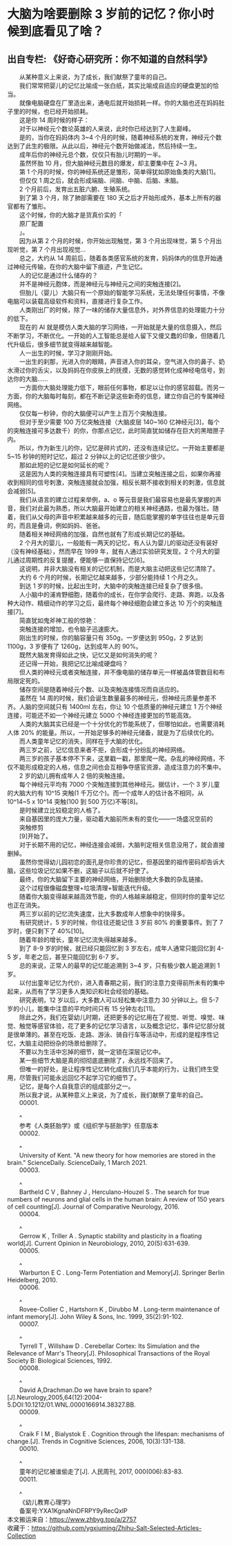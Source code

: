 # 大脑为啥要删除 3 岁前的记忆？你小时候到底看见了啥？  
## 出自专栏: 《好奇心研究所：你不知道的自然科学》  
&emsp;&emsp;从某种意义上来说，为了成长，我们献祭了童年的自己。  
&emsp;&emsp;我们常常把婴儿的记忆比喻成一张白纸，其实比喻成自适应的硬盘更加的恰当。  
&emsp;&emsp;就像电脑硬盘在厂里造出来，通电后就开始损耗一样。你的大脑也还在妈妈肚子里的时候，也已经开始损耗。  
&emsp;&emsp;这是你 14 周时候的样子：  
&emsp;&emsp;对于以神经元个数论英雄的人来说，此时你已经达到了人生巅峰。  
&emsp;&emsp;是的，当你在妈妈体内 3~4 个月的时候，随着神经系统的发育，神经元个数达到了此生的极限。从此以后，神经元个数开始做减法，然后持续一生。  
&emsp;&emsp;成年后你的神经元总个数，仅仅只有胎儿时期的一半。  
&emsp;&emsp;虽然怀胎 10 月，但大脑神经元数目的爆发，却主要集中在 2~3 月。  
&emsp;&emsp;第 1 个月的时候，你的神经系统还是雏形，简单得犹如原始鱼类的大脑[1]。  
&emsp;&emsp;但仅仅 1 周之后，就会形成端脑、间脑、中脑、后脑、末脑。  
&emsp;&emsp;2 个月前后，发育出五脏六腑、生殖系统。  
&emsp;&emsp;到了第 3 个月，除了肺部需要在 180 天之后才开始形成外，基本上所有的器官都有了雏形。  
&emsp;&emsp;这个时候，你的大脑才是货真价实的「  
&emsp;&emsp;原厂配置  
&emsp;&emsp;」。  
&emsp;&emsp;因为从第 2 个月的时候，你开始出现触觉，第 3 个月出现味觉，第 5 个月出现听觉，第 7 个月出现视觉…  
&emsp;&emsp;总之，大约从 14 周前后，随着各类感官系统的发育，妈妈体内的信息开始通过神经元传输，在你的大脑中留下痕迹，产生记忆。  
&emsp;&emsp;人的记忆是通过什么储存的？  
&emsp;&emsp;并不是神经元胞体，而是神经元与神经元之间的突触连接[2]。  
&emsp;&emsp;但胎儿（婴儿）大脑只有一个原始的智能学习系统，无法处理任何事情，不像电脑可以装载高级软件和资料，直接进行复杂工作。  
&emsp;&emsp;人类刚出厂的时候，除了一味的储存大量信息外，对外界信息的处理能力十分的低下。  
&emsp;&emsp;现在的 AI 就是模仿人类大脑的学习网络，一开始就是大量的信息摄入，然后不断学习，不断优化。一开始的人工智能总是给人留下又傻又蠢的印象，但随着几代升级后，很多细节就变得越来越智能。  
&emsp;&emsp;人一出生的时候，学习才刚刚开始。  
&emsp;&emsp;一出生的刹那，光进入你的眼睛，声音进入你的耳朵，空气进入你的鼻子、奶水滑过你的舌尖，以及妈妈在你皮肤上的抚摸，无数的感觉转化成神经电信号，到达你的大脑……  
&emsp;&emsp;一方面你大脑处理能力低下，眼前任何事物，都足以让你的感官超载。而另一方面，你的大脑每时每刻，都在不断记录这些新奇的信息，建立你自己的专属神经网络。  
&emsp;&emsp;仅仅每一秒钟，你的大脑便可以产生上百万个突触连接。  
&emsp;&emsp;但对于至少需要 100 万亿突触连接（大脑皮层 140~160 亿神经元[3]，每个的突触连接可多达数千）的你，你那点记忆，此时简直犹如储存在巨大的黑暗匣子内。  
&emsp;&emsp;所以，作为新生儿的你，记忆是碎片式的，还没有连续记忆。一开始主要都是 5~15 秒钟的短时记忆，超过 2 分钟以上的记忆还很少很少。  
&emsp;&emsp;那如此短的记忆是如何延长的呢？  
&emsp;&emsp;这是因为人类的突触连接具有可塑性[4]。当建立突触连接之后，如果你再接收到相同的信号刺激，突触连接就会加强，相反长期不接收到相关的刺激，信息就会减弱[5]。  
&emsp;&emsp;我们从语言的建立过程来举例，a、o 等元音是我们最容易也是最先掌握的声音，我们对此最为熟悉，所以大脑最开始建立的相关神经通路，也最为强壮。随着，我们从父母的声音中积累越来越多的元音，随后能掌握的单字往往也是单元音的，而且是叠词，例如妈妈、爸爸。  
&emsp;&emsp;随着相关神经网络的加强，自然也就有了形成长期记忆的基础。  
&emsp;&emsp;2 个月大的婴儿，一般能有一两天的记忆，有人认为婴儿的驱动还没有装好（没有神经基础），然而早在 1999 年，就有人通过实验研究发现，2 个月大的婴儿通过周期性的反复提醒，便能够一直保持记忆[6]。  
&emsp;&emsp;这说明，并非大脑没有相关的记忆机制，而是大脑主动把这些记忆清除了。  
&emsp;&emsp;大约 6 个月的时候，长期记忆越来越多，少部分能持续 1 个月之久。  
&emsp;&emsp;到达 1 岁的时候，比起出生时，大脑中的突触连接已经复杂了很多倍。  
&emsp;&emsp;人小脑中的浦肯野细胞，随着你的成长，在你学会爬行、走路、奔跑，以及各种大动作、精细动作的学习之后，最终每个神经细胞会建立多达 10 万个的突触连接[7]。  
&emsp;&emsp;简直犹如鬼斧神工般的惊艳：  
&emsp;&emsp;突触连接的增加，也令脑子迅速膨大。  
&emsp;&emsp;刚出生的时候，你的脑容量只有 350g，一岁便达到 950g，2 岁达到 1100g，3 岁便有了 1260g，达到成年人的 90%。  
&emsp;&emsp;既然大脑发育得如此之快，记忆又是如何消失的呢？  
&emsp;&emsp;还记得一开始，我把记忆比喻成硬盘吗？  
&emsp;&emsp;但人类的神经元或者突触连接，并不像电脑的储存单元一样被晶体管数目和布局限定死的。  
&emsp;&emsp;储存空间是随着神经元个数、以及突触连接情况而自适应的。  
&emsp;&emsp;虽然在 14 周的时候，我们会诞生数量最多的神经元，但神经元质量参差不齐。人脑的空间就只有 1400ml 左右，你让 10 个低质量的神经元建立 1 万个神经连接，可能还不如一个神经元建立 5000 个神经连接更加的节能高效。  
&emsp;&emsp;人类的大脑其实已经是一个十分优化的节能系统了，但哪怕如此，也需要消耗人体 20% 的能量。所以，一开始足够多的神经元储备，就是为了后续优化的。  
&emsp;&emsp;而人类童年记忆的消失，同样在于大脑的优化。  
&emsp;&emsp;两三岁之前，记忆信息来者不拒，会形成十分纷乱的神经网络。  
&emsp;&emsp;两三岁的孩子基本停不下来，这里戳一戳，那里爬一爬。杂乱的神经网络，不仅不能形成稳定的人格，信息之间也会互相争夺感官资源，造成注意力的不集中。  
&emsp;&emsp;2 岁的幼儿拥有成年人 2 倍的突触连接。  
&emsp;&emsp;每个神经元平均有 7000 个突触连接到其他神经元。据估计，一个 3 岁儿童的大脑大约有 10^15 突触(1 千万亿个)。而一个成年人的估计各不相同，从 10^14~5 x 10^14 突触(100 到 500 万亿)不等[8]。  
&emsp;&emsp;是时候建立比较稳定的人格了。  
&emsp;&emsp;来自基因里的庞大力量，驱动着大脑前所未有的变化——一场盛况空前的  
&emsp;&emsp;突触修剪  
&emsp;&emsp;[9]开始了。  
&emsp;&emsp;对于长期不用的记忆，神经连接会减弱，大脑判定相关信息没用了，就会直接删掉。  
&emsp;&emsp;虽然你觉得幼儿园初恋的面孔是你珍贵的记忆，但基因里的祖传密码却告诉大脑，这些垃圾记忆如果不删，这脑子以后就不好使了。  
&emsp;&emsp;最终，你的大脑留下主要的神经网络，开始删除绝大多数的杂乱链接。  
&emsp;&emsp;这个过程很像磁盘整理+垃圾清理+智能迭代升级。  
&emsp;&emsp;随着你大脑变得越来越高效节能，你的人格越来越稳定，但同时你的童年记忆也正在消失。  
&emsp;&emsp;两三岁以前的记忆流失速度，比大多数成年人想象中的快得多。  
&emsp;&emsp;有研究统计，5 岁的时候，你往往还能记住 3 岁前 80% 的重要事件。到了 7 岁时，便只剩下了 40%[10]。  
&emsp;&emsp;随着年龄的增长，童年记忆流失得越来越多。  
&emsp;&emsp;到了 8-9 岁的时候，就已经只能回忆到 3 岁左右，成年人通常只能回忆到 4-5 岁，年老之后，甚至只能回忆到 6-7 岁。  
&emsp;&emsp;总的来说，正常人的最早的记忆能追溯到 3~4 岁，只有极少数人能追溯到 1 岁。  
&emsp;&emsp;以付出童年记忆为代价，进入青春期之前，我们的注意力变得前所未有的集中起来，从而有了学习更多人类知识和社会经验的基础。  
&emsp;&emsp;研究表明，12 岁以后，大多数人可以轻松集中注意力 30 分钟以上。但 5-7 岁的小儿，能集中注意的平均时间只有 15 分钟左右[11]。  
&emsp;&emsp;除此之外，我们在婴幼儿时期，还把更多的记忆用在了视觉、听觉、嗅觉、味觉、触觉等感官体验，花了更多的记忆学习语言，以及概念记忆，事件记忆部分就是很单薄的。甚至在吃饭、走路、游泳、骑自行车等活动中，形成的是程序性记忆，大脑主动把纷杂的场景给删除了。  
&emsp;&emsp;不要以为生活中忘掉的细节，就一定锁在深层记忆中。  
&emsp;&emsp;某一些细节大脑是真的彻彻底底删除了，永远找不回来了。  
&emsp;&emsp;但唯一的好处，是让程序性记忆转化成我们几乎本能的行为，让我们终生受用，尽管我们可能永远回忆不起学习它的细节了。  
&emsp;&emsp;记忆，是每个人自我意识的组成部分之一。  
&emsp;&emsp;所以我才说，从某种意义上来说，为了成长，我们献祭了童年的自己。  
&emsp;&emsp;00001.  
&emsp;&emsp;   
&emsp;&emsp;^  
&emsp;&emsp;参考《人类胚胎学》或《组织学与胚胎学》任意版本  
&emsp;&emsp;00002.  
&emsp;&emsp;   
&emsp;&emsp;^  
&emsp;&emsp;University of Kent. "A new theory for how memories are stored in the brain." ScienceDaily. ScienceDaily, 1 March 2021.  
&emsp;&emsp;00003.  
&emsp;&emsp;   
&emsp;&emsp;^  
&emsp;&emsp;Bartheld C V , Bahney J , Herculano-Houzel S . The search for true numbers of neurons and glial cells in the human brain: A review of 150 years of cell counting[J]. Journal of Comparative Neurology, 2016.  
&emsp;&emsp;00004.  
&emsp;&emsp;   
&emsp;&emsp;^  
&emsp;&emsp;Gerrow K , Triller A . Synaptic stability and plasticity in a floating world[J]. Current Opinion in Neurobiology, 2010, 20(5):631-639.  
&emsp;&emsp;00005.  
&emsp;&emsp;   
&emsp;&emsp;^  
&emsp;&emsp;Warburton E C . Long-Term Potentiation and Memory[J]. Springer Berlin Heidelberg, 2010.  
&emsp;&emsp;00006.  
&emsp;&emsp;   
&emsp;&emsp;^  
&emsp;&emsp;Rovee-Collier C , Hartshorn K , Dirubbo M . Long-term maintenance of infant memory[J]. John Wiley & Sons, Inc. 1999, 35(2):91-102.  
&emsp;&emsp;00007.  
&emsp;&emsp;   
&emsp;&emsp;^  
&emsp;&emsp;Tyrrell T , Willshaw D . Cerebellar Cortex: Its Simulation and the Relevance of Marr's Theory[J]. Philosophical Transactions of the Royal Society B: Biological Sciences, 1992.  
&emsp;&emsp;00008.  
&emsp;&emsp;   
&emsp;&emsp;^  
&emsp;&emsp;David A,Drachman.Do we have brain to spare?[J].Neurology,2005,64(12):2004-5.DOI:10.1212/01.WNL.0000166914.38327.BB.  
&emsp;&emsp;00009.  
&emsp;&emsp;   
&emsp;&emsp;^  
&emsp;&emsp;Craik F I M , Bialystok E . Cognition through the lifespan: mechanisms of change.[J]. Trends in Cognitive Sciences, 2006, 10(3):131-138.  
&emsp;&emsp;00010.  
&emsp;&emsp;   
&emsp;&emsp;^  
&emsp;&emsp;童年的记忆被谁偷走了[J]. 人民周刊, 2017, 000(006):83-83.  
&emsp;&emsp;00011.  
&emsp;&emsp;   
&emsp;&emsp;^  
&emsp;&emsp;《幼儿教育心理学》  
&emsp;&emsp;备案号:YXA1KgnaNnDFRPY9yRecQxlP  
本文搬运来自：https://www.zhbyg.top/a/2757  
 收藏于：https://github.com/ygxiuming/Zhihu-Salt-Selected-Articles-Collection